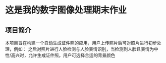 # 这是我的数字图像处理期末作业
## 项目简介
本项目旨在构建一个自动生成证件照的应用，用户上传照片后可对照片进行初步处理，例如：
之后对照片进行人脸检测与人脸表情识别，当检测到人脸且表情为中性/高兴时，允许生成证件照，用户可选择合适的背景颜色